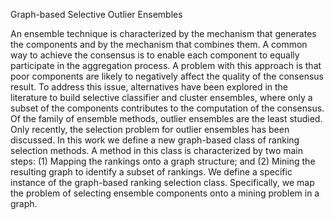 Graph-based Selective Outlier Ensembles

An ensemble technique is characterized by the mechanism that generates the components and by the mechanism that combines them. A common way to achieve the consensus is to enable each component to equally participate  in the aggregation process. A problem with this approach is that poor components are likely to negatively affect the quality of the consensus result. To address this issue, alternatives have been explored in the literature to build selective classifier  and cluster ensembles, where only a subset of the components contributes to the computation of the consensus. Of the family of ensemble methods, outlier ensembles are the least studied. Only recently, the selection problem for outlier ensembles has been  discussed.  In this work we define a new graph-based class of ranking selection methods. A method in this class is characterized by two main steps: (1) Mapping the rankings onto a graph structure; and (2) Mining the resulting graph to identify a subset of rankings. We define a specific instance of the graph-based ranking selection class. Specifically, we map the problem of selecting ensemble components onto a mining problem in a graph.
